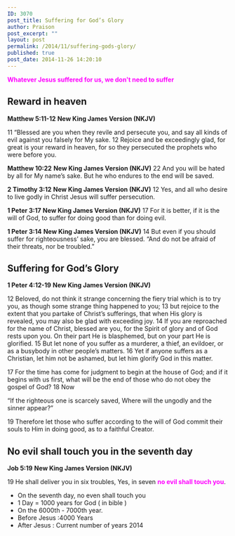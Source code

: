 ```yaml
---
ID: 3070
post_title: Suffering for God’s Glory
author: Praison
post_excerpt: ""
layout: post
permalink: /2014/11/suffering-gods-glory/
published: true
post_date: 2014-11-26 14:20:10
---
```

<span style="color: #ff00ff;"><strong>Whatever Jesus suffered for us, we don't need to suffer</strong></span>
<h2>Reward in heaven</h2>
<strong>Matthew 5:11-12</strong>
<strong>New King James Version (NKJV)</strong>

11 “Blessed are you when they revile and persecute you, and say all kinds of evil against you falsely for My sake. 12 Rejoice and be exceedingly glad, for great is your reward in heaven, for so they persecuted the prophets who were before you.

<strong>Matthew 10:22</strong>
<strong> New King James Version (NKJV)</strong>
22 And you will be hated by all for My name’s sake. But he who endures to the end will be saved.

<strong>2 Timothy 3:12</strong>
<strong> New King James Version (NKJV)</strong>
12 Yes, and all who desire to live godly in Christ Jesus will suffer persecution.

<strong>1 Peter 3:17</strong>
<strong> New King James Version (NKJV)</strong>
17 For it is better, if it is the will of God, to suffer for doing good than for doing evil.

<strong>1 Peter 3:14</strong>
<strong> New King James Version (NKJV)</strong>
14 But even if you should suffer for righteousness’ sake, you are blessed. “And do not be afraid of their threats, nor be troubled.”
<h2>Suffering for God’s Glory</h2>
<strong>1 Peter 4:12-19</strong>
<strong> New King James Version (NKJV)</strong>

12 Beloved, do not think it strange concerning the fiery trial which is to try you, as though some strange thing happened to you; 13 but rejoice to the extent that you partake of Christ’s sufferings, that when His glory is revealed, you may also be glad with exceeding joy. 14 If you are reproached for the name of Christ, blessed are you, for the Spirit of glory and of God rests upon you. On their part He is blasphemed, but on your part He is glorified. 15 But let none of you suffer as a murderer, a thief, an evildoer, or as a busybody in other people’s matters. 16 Yet if anyone suffers as a Christian, let him not be ashamed, but let him glorify God in this matter.

17 For the time has come for judgment to begin at the house of God; and if it begins with us first, what will be the end of those who do not obey the gospel of God? 18 Now

“If the righteous one is scarcely saved,
Where will the ungodly and the sinner appear?”

19 Therefore let those who suffer according to the will of God commit their souls to Him in doing good, as to a faithful Creator.
<h2>No evil shall touch you in the seventh day</h2>
<strong>Job 5:19</strong>
<strong>New King James Version (NKJV)</strong>

19 He shall deliver you in six troubles,
Yes, in seven <span style="color: #ff00ff;"><strong>no evil shall touch you</strong></span>.
<ul>
	<li>On the seventh day, no even shall touch you</li>
	<li>1 Day = 1000 years for God ( in bible )</li>
	<li>On the 6000th - 7000th year.</li>
	<li>Before Jesus :4000 Years</li>
	<li>After Jesus : Current number of years 2014</li>
</ul>